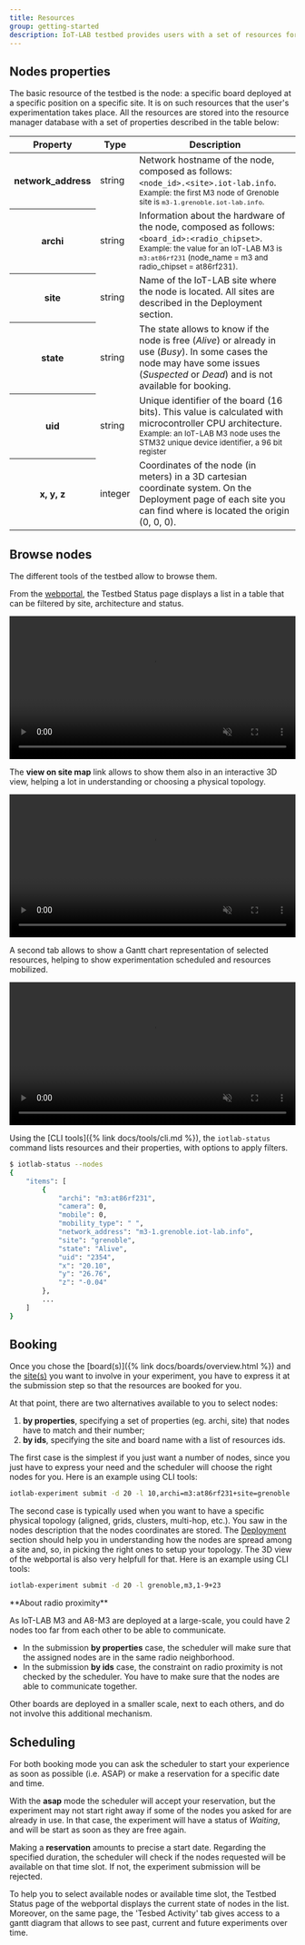 ```yaml
---
title: Resources
group: getting-started
description: IoT-LAB testbed provides users with a set of resources for experimentation. This page describes these resources and their properties and how to book them to be able to run an experiment according to your needs.
---
```


## Nodes properties

The basic resource of the testbed is the node: a specific board deployed at a specific position on a specific site. It is on such resources that the user's experimentation takes place. All the resources are stored into the resource manager database with a set of properties described in the table below:

<table class="table table-striped">
    <thead>
        <tr>
            <th scope="col">Property</th>
            <th scope="col">Type</th>
            <th scope="col">Description</th>
        </tr>
    </thead>
    <tbody>
        <tr>
            <th>network_address</th>
            <td>string</td>
            <td>
                Network hostname of the node, composed as follows:<br>
                <code>&lt;node_id&gt;.&lt;site&gt;.iot-lab.info</code>.<br>
                <small>Example: the first M3 node of Grenoble site is <code>m3-1.grenoble.iot-lab.info</code>.</small>
            </td>
        </tr>
        <tr>
            <th scope="row">archi</th>
            <td>string</td>
            <td>
                Information about the hardware of the node, composed as follows:<br> <code>&lt;board_id&gt;:&lt;radio_chipset&gt;</code>.<br>
                <small>Example: the value for an IoT-LAB M3 is <code>m3:at86rf231</code> (node_name = m3 and radio_chipset = at86rf231).</small>
            </td>
        </tr>
        <tr>
            <th scope="row">site</th>
            <td>string</td>
            <td>Name of the IoT-LAB site where the node is located. All sites are described in the Deployment section.</td>
        </tr>
        <tr>
            <th scope="row">state</th>
            <td>string</td>
                <td>The state allows to know if the node is free (<i>Alive</i>) or already in use (<i>Busy</i>). In some cases the node may have some issues (<i>Suspected</i> or <i>Dead</i>) and is not available for booking.</td>
        </tr>
        <tr>
            <th scope="row">uid</th>
            <td>string</td>
            <td>Unique identifier of the board (16 bits). This value is calculated with microcontroller CPU architecture.<br> <small>Example: an IoT-LAB M3 node uses the STM32 unique device identifier, a 96 bit register</small></td>
        </tr>
        <tr>
            <th scope="row">x, y, z</th>
            <td>integer</td>
            <td>Coordinates of the node (in meters) in a 3D cartesian coordinate system. <span class="text-warning">On the Deployment page of each site you can find where is located the origin (0, 0, 0).</span></td>
        </tr>
    </tbody>
</table>

## Browse nodes

The different tools of the testbed allow to browse them.

From the [webportal](https://www.iot-lab.info/testbed), the Testbed Status page displays a list in a table that can be filtered by site, architecture and status.

<div class="col col-lg-10 offset-lg-1">
    <video autoplay muted loop class="embed-responsive-item" width="100%">
      <source src="{{ 'assets/images/docs/' | relative_url }}resources-properties.mp4" type="video/mp4">
      <img src="{{ 'assets/images/docs/' | relative_url }}resources-properties.png" class="img-thumbnail">
    </video>
</div>

The **view on site map** link allows to show them also in an interactive 3D view, helping a lot in understanding or choosing a physical topology.  
<div class="col col-lg-10 offset-lg-1">
    <video autoplay muted loop playsinline class="embed-responsive-item" width="100%">
      <source src="{{ 'assets/images/docs/' | relative_url }}resources-3dmap.mp4" type="video/mp4">
      <img src="{{ 'assets/images/docs/' | relative_url }}resources-3dmap.png" class="img-thumbnail">
    </video>
</div>

A second tab allows to show a Gantt chart representation of selected resources, helping to show experimentation scheduled and resources mobilized.
<div class="col col-lg-10 offset-lg-1">
    <video autoplay muted loop playsinline class="embed-responsive-item" width="100%">
      <source src="{{ 'assets/images/docs/' | relative_url }}resources-activity.mp4" type="video/mp4">
      <img src="{{ 'assets/images/docs/' | relative_url }}resources-activity.png" class="img-thumbnail">
    </video>
</div>

Using the [CLI tools]({% link docs/tools/cli.md %}), the `iotlab-status` command lists resources and their properties, with options to apply filters.

```bash
$ iotlab-status --nodes
{
    "items": [
        {
            "archi": "m3:at86rf231",
            "camera": 0,
            "mobile": 0,
            "mobility_type": " ",
            "network_address": "m3-1.grenoble.iot-lab.info",
            "site": "grenoble",
            "state": "Alive",
            "uid": "2354",
            "x": "20.10",
            "y": "26.76",
            "z": "-0.04"
        },
        ...
    ]
}
```

## Booking

Once you chose the [board(s)]({% link docs/boards/overview.html %}) and the [site(s)]() you want to involve in your experiment, you have to express it at the submission step so that the resources are booked for you.

At that point, there are two alternatives available to you to select nodes:

1. **by properties**, specifying a set of properties (eg. archi, site) that nodes have to match and their number;
2. **by ids**, specifying the site and board name with a list of resources ids.

The first case is the simplest if you just want a number of nodes, since you just have to express your need and the scheduler will choose the right nodes for you. Here is an example using CLI tools:
```bash
iotlab-experiment submit -d 20 -l 10,archi=m3:at86rf231+site=grenoble
```

The second case is typically used when you want to have a specific physical topology (aligned, grids, clusters, multi-hop, etc.). You saw in the nodes description that the nodes coordinates are stored. The [Deployment]() section should help you in understanding how the nodes are spread among a site and, so, in picking the right ones to setup your topology. The 3D view of the webportal is also very helpfull for that. Here is an example using CLI tools:
```bash
iotlab-experiment submit -d 20 -l grenoble,m3,1-9+23
```

<div class="alert alert-info" markdown="1">
**About radio proximity**

As IoT-LAB M3 and A8-M3 are deployed at a large-scale, you could have 2 nodes too far from each other to be able to communicate.

- In the submission **by properties** case, the scheduler will make sure that the assigned nodes are in the same radio neighborhood.
- In the submission **by ids** case, the constraint on radio proximity is not checked by the scheduler. You have to make sure that the nodes are able to communicate together.

Other boards are deployed in a smaller scale, next to each others, and do not involve this additional mechanism.
</div>

## Scheduling

For both booking mode you can ask the scheduler to start your experience as soon as possible (i.e. ASAP) or make a reservation for a specific date and time.

With the **asap** mode the scheduler will accept your reservation, but the experiment may not start right away if some of the nodes you asked for are already in use. In that case, the experiment will have a status of _Waiting_, and will be start as soon as they are free again.

Making a **reservation** amounts to precise a start date. Regarding the specified duration, the scheduler will check if the nodes requested will be available on that time slot. If not, the experiment submission will be rejected.

To help you to select available nodes or available time slot, the Testbed Status page of the webportal displays the current state of nodes in the list. Moreover, on the same page, the 'Tesbed Activity' tab gives access to a gantt diagram that allows to see past, current and future experiments over time.
